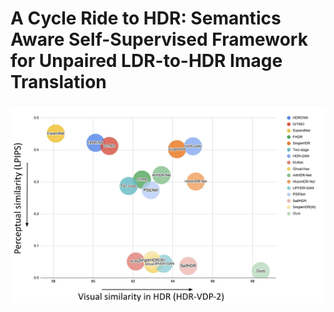 # A Cycle Ride to HDR: Semantics Aware Self-Supervised Framework for Unpaired LDR-to-HDR Image Translation


![My Image](assets/teaser.png)

